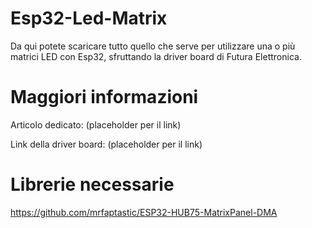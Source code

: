 # Esp32-Led-Matrix
Da qui potete scaricare tutto quello che serve per utilizzare una o più matrici LED con Esp32, sfruttando la driver board di Futura Elettronica.
# Maggiori informazioni
Articolo dedicato: (placeholder per il link)

Link della driver board: (placeholder per il link)

# Librerie necessarie

https://github.com/mrfaptastic/ESP32-HUB75-MatrixPanel-DMA
